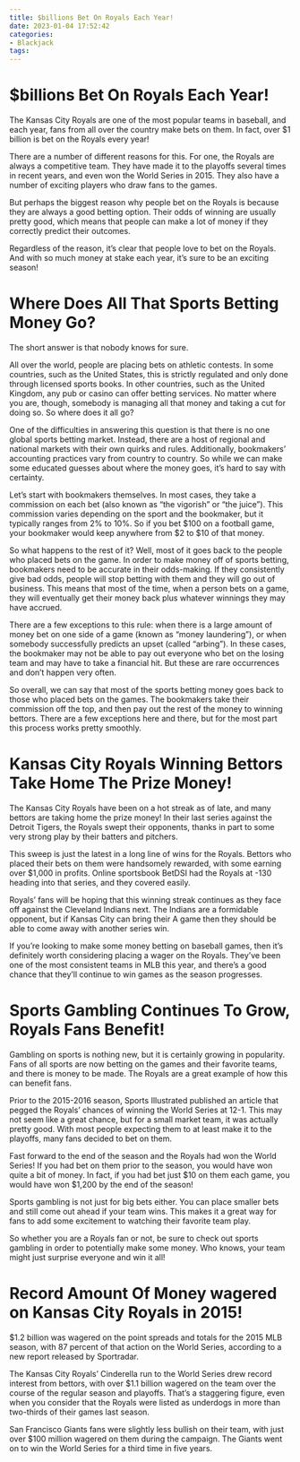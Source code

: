 ```yaml
---
title: $billions Bet On Royals Each Year!
date: 2023-01-04 17:52:42
categories:
- Blackjack
tags:
---
```



#  $billions Bet On Royals Each Year!

The Kansas City Royals are one of the most popular teams in baseball, and each year, fans from all over the country make bets on them. In fact, over $1 billion is bet on the Royals every year!

There are a number of different reasons for this. For one, the Royals are always a competitive team. They have made it to the playoffs several times in recent years, and even won the World Series in 2015. They also have a number of exciting players who draw fans to the games.

But perhaps the biggest reason why people bet on the Royals is because they are always a good betting option. Their odds of winning are usually pretty good, which means that people can make a lot of money if they correctly predict their outcomes.

Regardless of the reason, it’s clear that people love to bet on the Royals. And with so much money at stake each year, it’s sure to be an exciting season!

#  Where Does All That Sports Betting Money Go?

The short answer is that nobody knows for sure.

All over the world, people are placing bets on athletic contests. In some countries, such as the United States, this is strictly regulated and only done through licensed sports books. In other countries, such as the United Kingdom, any pub or casino can offer betting services. No matter where you are, though, somebody is managing all that money and taking a cut for doing so. So where does it all go?

One of the difficulties in answering this question is that there is no one global sports betting market. Instead, there are a host of regional and national markets with their own quirks and rules. Additionally, bookmakers’ accounting practices vary from country to country. So while we can make some educated guesses about where the money goes, it’s hard to say with certainty.

Let’s start with bookmakers themselves. In most cases, they take a commission on each bet (also known as “the vigorish” or “the juice”). This commission varies depending on the sport and the bookmaker, but it typically ranges from 2% to 10%. So if you bet $100 on a football game, your bookmaker would keep anywhere from $2 to $10 of that money.

So what happens to the rest of it? Well, most of it goes back to the people who placed bets on the game. In order to make money off of sports betting, bookmakers need to be accurate in their odds-making. If they consistently give bad odds, people will stop betting with them and they will go out of business. This means that most of the time, when a person bets on a game, they will eventually get their money back plus whatever winnings they may have accrued.

There are a few exceptions to this rule: when there is a large amount of money bet on one side of a game (known as “money laundering”), or when somebody successfully predicts an upset (called “arbing”). In these cases, the bookmaker may not be able to pay out everyone who bet on the losing team and may have to take a financial hit. But these are rare occurrences and don’t happen very often.

So overall, we can say that most of the sports betting money goes back to those who placed bets on the games. The bookmakers take their commission off the top, and then pay out the rest of the money to winning bettors. There are a few exceptions here and there, but for the most part this process works pretty smoothly.

#  Kansas City Royals Winning Bettors Take Home The Prize Money!

The Kansas City Royals have been on a hot streak as of late, and many bettors are taking home the prize money! In their last series against the Detroit Tigers, the Royals swept their opponents, thanks in part to some very strong play by their batters and pitchers.

This sweep is just the latest in a long line of wins for the Royals. Bettors who placed their bets on them were handsomely rewarded, with some earning over $1,000 in profits. Online sportsbook BetDSI had the Royals at -130 heading into that series, and they covered easily.

Royals’ fans will be hoping that this winning streak continues as they face off against the Cleveland Indians next. The Indians are a formidable opponent, but if Kansas City can bring their A game then they should be able to come away with another series win.

If you’re looking to make some money betting on baseball games, then it’s definitely worth considering placing a wager on the Royals. They’ve been one of the most consistent teams in MLB this year, and there’s a good chance that they’ll continue to win games as the season progresses.

#  Sports Gambling Continues To Grow, Royals Fans Benefit!

Gambling on sports is nothing new, but it is certainly growing in popularity. Fans of all sports are now betting on the games and their favorite teams, and there is money to be made. The Royals are a great example of how this can benefit fans.

Prior to the 2015-2016 season, Sports Illustrated published an article that pegged the Royals’ chances of winning the World Series at 12-1. This may not seem like a great chance, but for a small market team, it was actually pretty good. With most people expecting them to at least make it to the playoffs, many fans decided to bet on them.

Fast forward to the end of the season and the Royals had won the World Series! If you had bet on them prior to the season, you would have won quite a bit of money. In fact, if you had bet just $10 on them each game, you would have won $1,200 by the end of the season!

Sports gambling is not just for big bets either. You can place smaller bets and still come out ahead if your team wins. This makes it a great way for fans to add some excitement to watching their favorite team play.

So whether you are a Royals fan or not, be sure to check out sports gambling in order to potentially make some money. Who knows, your team might just surprise everyone and win it all!

#  Record Amount Of Money wagered on Kansas City Royals in 2015!

$1.2 billion was wagered on the point spreads and totals for the 2015 MLB season, with 87 percent of that action on the World Series, according to a new report released by Sportradar.

The Kansas City Royals’ Cinderella run to the World Series drew record interest from bettors, with over $1.1 billion wagered on the team over the course of the regular season and playoffs. That’s a staggering figure, even when you consider that the Royals were listed as underdogs in more than two-thirds of their games last season.

San Francisco Giants fans were slightly less bullish on their team, with just over $100 million wagered on them during the campaign. The Giants went on to win the World Series for a third time in five years.